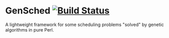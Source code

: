 # GenSched [![Build Status](https://travis-ci.org/memowe/gensched.svg?branch=master)](https://travis-ci.org/memowe/gensched)

A lightweight framework for some scheduling problems "solved" by genetic algorithms in pure Perl.
